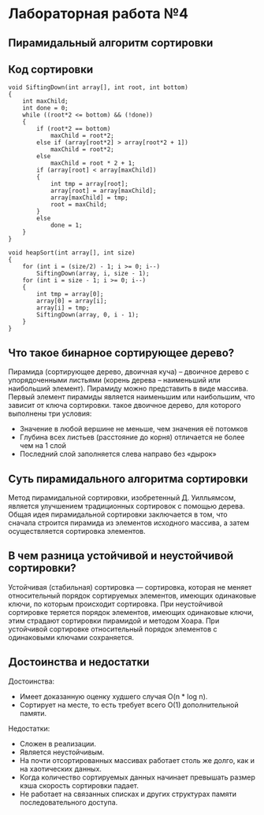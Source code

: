 # Лабораторная работа №4
## Пирамидальный алгоритм сортировки
## Код сортировки
~~~ 
void SiftingDown(int array[], int root, int bottom)
{
    int maxChild;
    int done = 0;
    while ((root*2 <= bottom) && (!done))
    {
        if (root*2 == bottom)
            maxChild = root*2;
        else if (array[root*2] > array[root*2 + 1])
            maxChild = root*2;
        else
            maxChild = root * 2 + 1;
        if (array[root] < array[maxChild])
        {
            int tmp = array[root];
            array[root] = array[maxChild];
            array[maxChild] = tmp;
            root = maxChild;
        }
        else
            done = 1;
    }
}

void heapSort(int array[], int size)
{
    for (int i = (size/2) - 1; i >= 0; i--)
        SiftingDown(array, i, size - 1);
    for (int i = size - 1; i >= 0; i--)
    {
        int tmp = array[0];
        array[0] = array[i];
        array[i] = tmp;
        SiftingDown(array, 0, i - 1);
    }
}
~~~
## Что такое бинарное сортирующее дерево?
Пирамида (сортирующее дерево, двоичная куча) – двоичное дерево с упорядоченными листьями (корень дерева – наименьший или наибольший элемент). Пирамиду можно представить в виде массива. Первый элемент пирамиды является наименьшим или наибольшим, что зависит от ключа сортировки.
такое двоичное дерево, для которого выполнены три условия:
- Значение в любой вершине не меньше, чем значения её потомков
- Глубина всех листьев (расстояние до корня) отличается не более чем на 1 слой
- Последний слой заполняется слева направо без «дырок»

## Суть пирамидального алгоритма сортировки
Метод пирамидальной сортировки, изобретенный Д. Уилльямсом, является улучшением традиционных сортировок с помощью дерева. 
Общая идея пирамидальной сортировки заключается в том, что сначала строится пирамида из элементов исходного массива, а затем осуществляется сортировка элементов.

## В чем разница устойчивой и неустойчивой сортировки?
Устойчивая (стабильная) сортировка — сортировка, которая не меняет относительный порядок сортируемых элементов, имеющих одинаковые ключи, по которым происходит сортировка.
При неустойчивой сортировке теряется порядок элементов, имеющих одинаковые ключи, этим страдают сортировки пирамидой и методом Хоара. При устойчивой сортировке относительный порядок элементов с одинаковыми ключами сохраняется.

## Достоинства и недостатки
Достоинства:
- Имеет доказанную оценку худшего случая O(n * log n).
- Сортирует на месте, то есть требует всего O(1) дополнительной памяти.

Недостатки:
- Сложен в реализации.
- Является неустойчивым.
- На почти отсортированных массивах работает столь же долго, как и на хаотических данных.
- Ко­гда ко­ли­че­ство сор­ти­руе­мых дан­ных на­чи­на­ет пре­вы­шать раз­мер кэ­ша ско­рость сор­ти­ров­ки па­да­ет.
- Не работает на связанных списках и других структурах памяти последовательного доступа.


